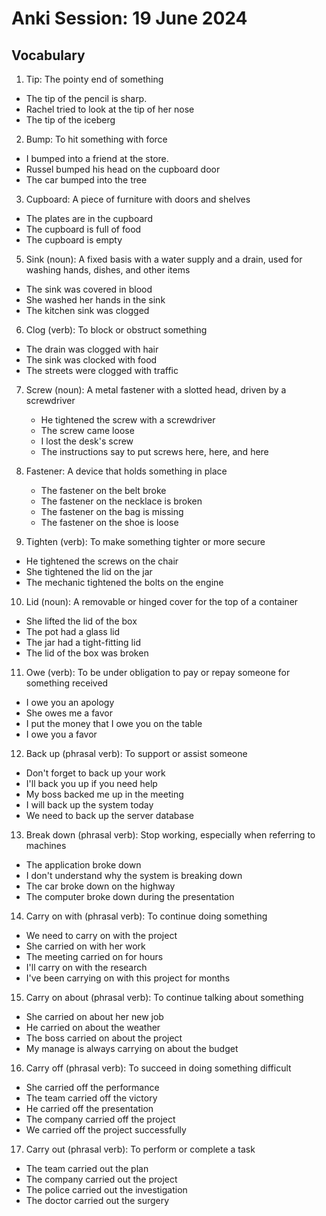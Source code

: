 # Anki Session: 19 June 2024

## Vocabulary

1. Tip: The pointy end of something

- The tip of the pencil is sharp.
- Rachel tried to look at the tip of her nose
- The tip of the iceberg

2. Bump: To hit something with force

- I bumped into a friend at the store.
- Russel bumped his head on the cupboard door
- The car bumped into the tree

3. Cupboard: A piece of furniture with doors and shelves

- The plates are in the cupboard
- The cupboard is full of food
- The cupboard is empty

5. Sink (noun): A fixed basis with a water supply and a drain, used for washing hands, dishes, and other items

- The sink was covered in blood
- She washed her hands in the sink
- The kitchen sink was clogged

6. Clog (verb): To block or obstruct something

- The drain was clogged with hair
- The sink was clocked with food
- The streets were clogged with traffic

7. Screw (noun): A metal fastener with a slotted head, driven by a screwdriver

   - He tightened the screw with a screwdriver
   - The screw came loose
   - I lost the desk's screw
   - The instructions say to put screws here, here, and here

8. Fastener: A device that holds something in place

   - The fastener on the belt broke
   - The fastener on the necklace is broken
   - The fastener on the bag is missing
   - The fastener on the shoe is loose

9. Tighten (verb): To make something tighter or more secure

- He tightened the screws on the chair
- She tightened the lid on the jar
- The mechanic tightened the bolts on the engine

10. Lid (noun): A removable or hinged cover for the top of a container

- She lifted the lid of the box
- The pot had a glass lid
- The jar had a tight-fitting lid
- The lid of the box was broken

11. Owe (verb): To be under obligation to pay or repay someone for something received

- I owe you an apology
- She owes me a favor
- I put the money that I owe you on the table
- I owe you a favor

12. Back up (phrasal verb): To support or assist someone

- Don't forget to back up your work
- I'll back you up if you need help
- My boss backed me up in the meeting
- I will back up the system today
- We need to back up the server database

13. Break down (phrasal verb): Stop working, especially when referring to machines

- The application broke down
- I don't understand why the system is breaking down
- The car broke down on the highway
- The computer broke down during the presentation

14. Carry on with (phrasal verb): To continue doing something

- We need to carry on with the project
- She carried on with her work
- The meeting carried on for hours
- I'll carry on with the research
- I've been carrying on with this project for months

15. Carry on about (phrasal verb): To continue talking about something

- She carried on about her new job
- He carried on about the weather
- The boss carried on about the project
- My manage is always carrying on about the budget

16. Carry off (phrasal verb): To succeed in doing something difficult

- She carried off the performance
- The team carried off the victory
- He carried off the presentation
- The company carried off the project
- We carried off the project successfully

17. Carry out (phrasal verb): To perform or complete a task

- The team carried out the plan
- The company carried out the project
- The police carried out the investigation
- The doctor carried out the surgery
